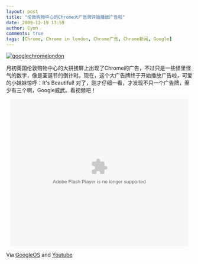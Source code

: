 ```yaml
---
layout: post
title: "伦敦购物中心的Chrome大广告牌开始播放广告啦"
date: 2009-12-19 13:59
author: Eyon
comments: true
tags: [Chrome, Chrome in london, Chrome广告, Chrome新闻, Google]
---
```

<a href="http://img.chromi.org/2009/12/googlechromelondon.jpg">![googlechromelondon](http://img.chromi.org/2009/12/googlechromelondon.jpg "googlechromelondon")</a>

月初英国伦敦购物中心的大拼接屏上出现了Chrome的广告，不过只是一些怪里怪气的数字，像是圣诞节的倒计时。现在，这个大广告牌终于开始播放广告啦，可爱的小妹妹惊呼：It's Beautiful! 对了，刚才仔细一看，才发现不只一个广告牌，至少有三个啊，Google威武。看视频吧！<!--more-->

<p style="text-align: center;"><embed src="http://player.youku.com/player.php/sid/XMTM5NTkxNzI0/v.swf" quality="high" width="480" height="400" align="middle" allowScriptAccess="sameDomain" type="application/x-shockwave-flash"></embed>


Via [GoogleOS](http://googlesystem.blogspot.com/2009/12/google-chrome-advent-calendar.html) and [Youtube](http://www.youtube.com/watch?v=k5pGFYJiN1g)
